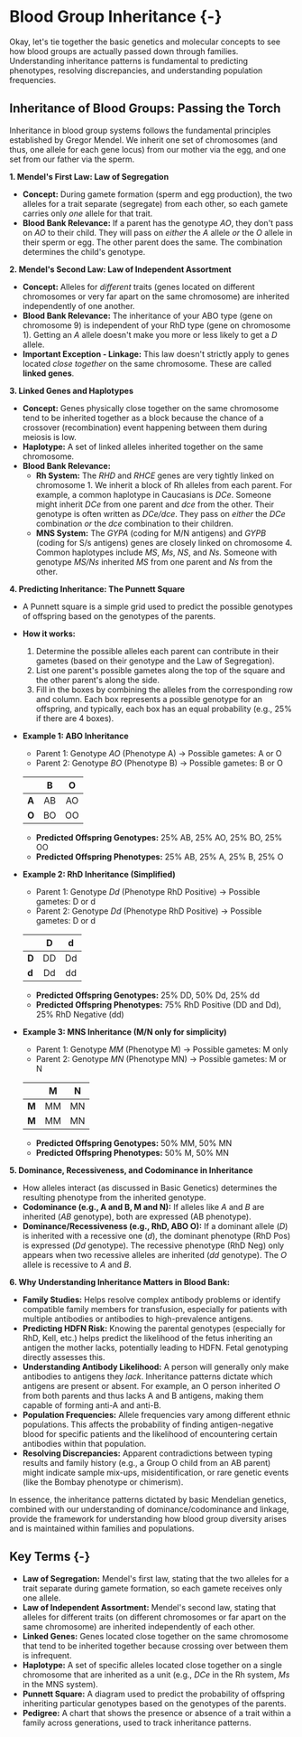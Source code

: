 # Blood Group Inheritance {-}

Okay, let's tie together the basic genetics and molecular concepts to see how blood groups are actually passed down through families. Understanding inheritance patterns is fundamental to predicting phenotypes, resolving discrepancies, and understanding population frequencies.

## Inheritance of Blood Groups: Passing the Torch

Inheritance in blood group systems follows the fundamental principles established by Gregor Mendel. We inherit one set of chromosomes (and thus, one allele for each gene locus) from our mother via the egg, and one set from our father via the sperm.

**1. Mendel's First Law: Law of Segregation**
*   **Concept:** During gamete formation (sperm and egg production), the two alleles for a trait separate (segregate) from each other, so each gamete carries only *one* allele for that trait.
*   **Blood Bank Relevance:** If a parent has the genotype *AO*, they don't pass on *AO* to their child. They will pass on *either* the *A* allele *or* the *O* allele in their sperm or egg. The other parent does the same. The combination determines the child's genotype.

**2. Mendel's Second Law: Law of Independent Assortment**
*   **Concept:** Alleles for *different* traits (genes located on different chromosomes or very far apart on the same chromosome) are inherited independently of one another.
*   **Blood Bank Relevance:** The inheritance of your ABO type (gene on chromosome 9) is independent of your RhD type (gene on chromosome 1). Getting an *A* allele doesn't make you more or less likely to get a *D* allele.
*   **Important Exception - Linkage:** This law doesn't strictly apply to genes located *close together* on the same chromosome. These are called **linked genes**.

**3. Linked Genes and Haplotypes**
*   **Concept:** Genes physically close together on the same chromosome tend to be inherited together as a block because the chance of a crossover (recombination) event happening between them during meiosis is low.
*   **Haplotype:** A set of linked alleles inherited together on the same chromosome.
*   **Blood Bank Relevance:**
    *   **Rh System:** The *RHD* and *RHCE* genes are very tightly linked on chromosome 1. We inherit a block of Rh alleles from each parent. For example, a common haplotype in Caucasians is *DCe*. Someone might inherit *DCe* from one parent and *dce* from the other. Their genotype is often written as *DCe/dce*. They pass on *either* the *DCe* combination *or* the *dce* combination to their children.
    *   **MNS System:** The *GYPA* (coding for M/N antigens) and *GYPB* (coding for S/s antigens) genes are closely linked on chromosome 4. Common haplotypes include *MS*, *Ms*, *NS*, and *Ns*. Someone with genotype *MS/Ns* inherited *MS* from one parent and *Ns* from the other.

**4. Predicting Inheritance: The Punnett Square**
*   A Punnett square is a simple grid used to predict the possible genotypes of offspring based on the genotypes of the parents.
*   **How it works:**
    1.  Determine the possible alleles each parent can contribute in their gametes (based on their genotype and the Law of Segregation).
    2.  List one parent's possible gametes along the top of the square and the other parent's along the side.
    3.  Fill in the boxes by combining the alleles from the corresponding row and column. Each box represents a possible genotype for an offspring, and typically, each box has an equal probability (e.g., 25% if there are 4 boxes).

*   **Example 1: ABO Inheritance**
    *   Parent 1: Genotype *AO* (Phenotype A) -> Possible gametes: A or O
    *   Parent 2: Genotype *BO* (Phenotype B) -> Possible gametes: B or O

    |       |  B  |  O  |
    | :---- | :-: | :-: |
    | **A** | AB  | AO  |
    | **O** | BO  | OO  |

    *   **Predicted Offspring Genotypes:** 25% AB, 25% AO, 25% BO, 25% OO
    *   **Predicted Offspring Phenotypes:** 25% AB, 25% A, 25% B, 25% O

*   **Example 2: RhD Inheritance (Simplified)**
    *   Parent 1: Genotype *Dd* (Phenotype RhD Positive) -> Possible gametes: D or d
    *   Parent 2: Genotype *Dd* (Phenotype RhD Positive) -> Possible gametes: D or d

    |       |  D  |  d  |
    | :---- | :-: | :-: |
    | **D** | DD  | Dd  |
    | **d** | Dd  | dd  |

    *   **Predicted Offspring Genotypes:** 25% DD, 50% Dd, 25% dd
    *   **Predicted Offspring Phenotypes:** 75% RhD Positive (DD and Dd), 25% RhD Negative (dd)

*   **Example 3: MNS Inheritance (M/N only for simplicity)**
    *   Parent 1: Genotype *MM* (Phenotype M) -> Possible gametes: M only
    *   Parent 2: Genotype *MN* (Phenotype MN) -> Possible gametes: M or N

    |       |  M  |  N  |
    | :---- | :-: | :-: |
    | **M** | MM  | MN  |
    | **M** | MM  | MN  |

    *   **Predicted Offspring Genotypes:** 50% MM, 50% MN
    *   **Predicted Offspring Phenotypes:** 50% M, 50% MN

**5. Dominance, Recessiveness, and Codominance in Inheritance**
*   How alleles interact (as discussed in Basic Genetics) determines the resulting phenotype from the inherited genotype.
*   **Codominance (e.g., A and B, M and N):** If alleles like *A* and *B* are inherited (*AB* genotype), both are expressed (AB phenotype).
*   **Dominance/Recessiveness (e.g., RhD, ABO O):** If a dominant allele (*D*) is inherited with a recessive one (*d*), the dominant phenotype (RhD Pos) is expressed (*Dd* genotype). The recessive phenotype (RhD Neg) only appears when two recessive alleles are inherited (*dd* genotype). The *O* allele is recessive to *A* and *B*.

**6. Why Understanding Inheritance Matters in Blood Bank:**
*   **Family Studies:** Helps resolve complex antibody problems or identify compatible family members for transfusion, especially for patients with multiple antibodies or antibodies to high-prevalence antigens.
*   **Predicting HDFN Risk:** Knowing the parental genotypes (especially for RhD, Kell, etc.) helps predict the likelihood of the fetus inheriting an antigen the mother lacks, potentially leading to HDFN. Fetal genotyping directly assesses this.
*   **Understanding Antibody Likelihood:** A person will generally only make antibodies to antigens they *lack*. Inheritance patterns dictate which antigens are present or absent. For example, an O person inherited *O* from both parents and thus lacks A and B antigens, making them capable of forming anti-A and anti-B.
*   **Population Frequencies:** Allele frequencies vary among different ethnic populations. This affects the probability of finding antigen-negative blood for specific patients and the likelihood of encountering certain antibodies within that population.
*   **Resolving Discrepancies:** Apparent contradictions between typing results and family history (e.g., a Group O child from an AB parent) might indicate sample mix-ups, misidentification, or rare genetic events (like the Bombay phenotype or chimerism).

In essence, the inheritance patterns dictated by basic Mendelian genetics, combined with our understanding of dominance/codominance and linkage, provide the framework for understanding how blood group diversity arises and is maintained within families and populations.

## Key Terms {-}

*   **Law of Segregation:** Mendel's first law, stating that the two alleles for a trait separate during gamete formation, so each gamete receives only one allele.
*   **Law of Independent Assortment:** Mendel's second law, stating that alleles for different traits (on different chromosomes or far apart on the same chromosome) are inherited independently of each other.
*   **Linked Genes:** Genes located close together on the same chromosome that tend to be inherited together because crossing over between them is infrequent.
*   **Haplotype:** A set of specific alleles located close together on a single chromosome that are inherited as a unit (e.g., *DCe* in the Rh system, *Ms* in the MNS system).
*   **Punnett Square:** A diagram used to predict the probability of offspring inheriting particular genotypes based on the genotypes of the parents.
*   **Pedigree:** A chart that shows the presence or absence of a trait within a family across generations, used to track inheritance patterns.
